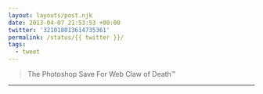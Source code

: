 ```yaml
---
layout: layouts/post.njk
date: 2013-04-07 21:53:53 +00:00
twitter: '321018013614735361'
permalink: /status/{{ twitter }}/
tags: 
  - tweet
---
```


> The Photoshop Save For Web Claw of Death™

---
